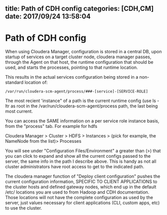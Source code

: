 title: Path of CDH config
categories: [CDH,CM]
date: 2017/09/24 13:58:04
---
# Path of CDH config

When using Cloudera Manager, configuration is stored in a central DB, upon startup of services on a target cluster node, cloudera manager passes, through the Agent on that host, the runtime configuration that should be used, and starts the processes, pointing to that runtime location.

This results in the actual services configuration being stored in a non-standard location of:
 
`/var/run/cloudera-scm-agent/process/###-[service]-[SERVICE-ROLE]`

The most recient 'instance" of a path is the current runtime config (use ls -ltr as root in the /var/run/cloudera-scm-agent/process path, the last being most current.

You can access the SAME information on a per service role instance basis, from the "process" tab.   For example for hdfs
 
Cloudera Manager > Cluster > HDFS > Instances > (pick for example, the NameNode from the list)> Processes 
 
You will see under "Configuration Files/Environment" a greater than (>) that you can click to expand and show all the current configs passed to the server, the same info in the path I describe above.  This is handy as not all cluster administrators have root access to get to the indicated path.
 
The cloudera manager function of "Deploy client configuration" pushes the current configuration information, SPECIFIC TO CLIENT APPLICATIONS to the cluster hosts and defined gateway nodes, which end up in the default /etc/ locations you are used to from Hadoop and CDH documentation.  Those locations will not have the complete configuration as used by the server, just values necessary for client applications (CLI, custom apps, etc) to use the cluster.
